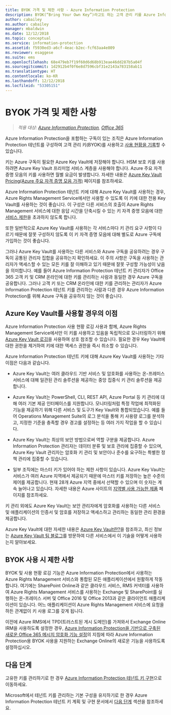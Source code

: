```yaml
---
title: BYOK 가격 및 제한 사항 - Azure Information Protection
description: BYOK(“Bring Your Own Key”)라고도 하는 고객 관리 키를 Azure Information Protection에서 사용할 때의 제한 사항에 대해 알아봅니다.
author: cabailey
ms.author: cabailey
manager: mbaldwin
ms.date: 12/12/2018
ms.topic: conceptual
ms.service: information-protection
ms.assetid: f5930ed3-a6cf-4eac-b2ec-fcf63aa4e809
ms.reviewer: esaggese
ms.suite: ems
ms.openlocfilehash: 68e479eb7f19f60d6d68b913eae46dd287b5a04f
ms.sourcegitcommit: 1d2912b4f0f6e8d7596cbf31e2143a783158ab11
ms.translationtype: HT
ms.contentlocale: ko-KR
ms.lasthandoff: 12/12/2018
ms.locfileid: "53305151"
---
```

# <a name="byok-pricing-and-restrictions"></a>BYOK 가격 및 제한 사항

>*적용 대상: [Azure Information Protection](https://azure.microsoft.com/pricing/details/information-protection), [Office 365](https://download.microsoft.com/download/E/C/F/ECF42E71-4EC0-48FF-AA00-577AC14D5B5C/Azure_Information_Protection_licensing_datasheet_EN-US.pdf)*


Azure Information Protection을 포함하는 구독이 있는 조직은 Azure Information Protection 테넌트를 구성하여 고객 관리 키(BYOK)를 사용하고 [사용 현황을 기록](./log-analyze-usage.md)할 수 있습니다. 

키는 Azure 구독이 필요한 Azure Key Vault에 저장해야 합니다. HSM 보호 키를 사용하려면 Azure Key Vault 프리미엄 서비스 계층을 사용해야 합니다. Azure 주요 자격 증명 모음의 키를 사용하면 월별 요금이 발생합니다. 자세한 내용은 [Azure Key Vault Pricing(Azure 주요 자격 증명 모음 가격)](https://azure.microsoft.com/pricing/details/key-vault/) 페이지를 참조하세요.

Azure Information Protection 테넌트 키에 대해 Azure Key Vault를 사용하는 경우, Azure Rights Management Service에서만 사용할 수 있도록 이 키에 대한 전용 Key Vault를 사용하는 것이 좋습니다. 이 구성은 다른 서비스의 호출이 Azure Rights Management 서비스에 대한 응답 시간을 단축시킬 수 있는 키 자격 증명 모음에 대한 [서비스 제한](/azure/key-vault/key-vault-service-limits)을 초과하지 않도록 합니다.  

또한 일반적으로 Azure Key Vault를 사용하는 각 서비스마다 키 관리 요구 사항이 다르기 때문에 잘못 구성하지 않도록 이 키 자격 증명 모음에 대해 별도로 Azure 구독에 가입하는 것이 좋습니다. 

그러나 Azure Key Vault를 사용하는 다른 서비스와 Azure 구독을 공유하려는 경우 구독이 공통된 관리자 집합을 공유하는지 확인하세요. 이 주의 사항은 구독을 사용하는 관리자가 액세스할 수 있는 모든 키를 잘 이해하고 있기 때문에 잘못 구성할 가능성이 낮음을 의미합니다. 예를 들어 Azure Information Protection 테넌트 키 관리자가 Office 365 고객 키 및 CRM 온라인에 대한 키를 관리하는 사람과 동일한 경우 Azure 구독을 공유합니다. 그러나 고객 키 또는 CRM 온라인에 대한 키를 관리하는 관리자가 Azure Information Protection 테넌트 키를 관리하는 사람과 다른 경우 Azure Information Protection를 위해 Azure 구독을 공유하지 않는 것이 좋습니다.

## <a name="benefits-of-using-azure-key-vault"></a>Azure Key Vault를 사용할 경우의 이점

Azure Information Protection 사용 현황 로깅 사용과 함께, Azure Rights Management Service에서만 이 키를 사용하고 있음을 독립적으로 모니터링하기 위해 [Azure Key Vault 로깅](/azure/key-vault/key-vault-logging)을 사용하여 상호 참조할 수 있습니다. 필요한 경우 Key Vault에 대한 권한을 제거하여 키에 대한 액세스 권한을 즉시 취소할 수 있습니다.

Azure Information Protection 테넌트 키에 대해 Azure Key Vault를 사용하는 기타 이점은 다음과 같습니다.

- Azure Key Vault는 여러 클라우드 기반 서비스 및 암호화를 사용하는 온-프레미스 서비스에 대해 일관된 관리 솔루션을 제공하는 중앙 집중식 키 관리 솔루션을 제공합니다.

- Azure Key Vault는 PowerShell, CLI, REST API, Azure Portal 등 키 관리에 대해 여러 기본 제공 인터페이스를 지원합니다. 모니터링처럼 특정 작업에 최적화된 기능을 제공하기 위해 다른 서비스 및 도구가 Key Vault와 통합되었습니다. 예를 들어 Operations Management Suite의 로그 분석을 통해 키 사용량 로그를 분석하고, 지정한 기준을 충족할 경우 경고를 설정하는 등 여러 가지 작업을 할 수 있습니다.

- Azure Key Vault는 최상의 보안 방법으로써 역할 구분을 제공합니다. Azure Information Protection 관리자는 데이터 분류 및 보호 관리에 집중할 수 있으며, Azure Key Vault 관리자는 암호화 키 관리 및 보안이나 준수를 요구하는 특별한 정책 관리에 집중할 수 있습니다.

- 일부 조직에는 마스터 키가 있어야 하는 제한 사항이 있습니다. Azure Key Vault는 서비스가 여러 Azure 지역에서 제공되기 때문에 마스터 키를 저장하는 높은 수준의 제어를 제공합니다. 현재 28개 Azure 지역 중에서 선택할 수 있으며 이 숫자는 계속 늘어나고 있습니다. 자세한 내용은 Azure 사이트의 [지역별 사용 가능한 제품](https://azure.microsoft.com/regions/services/) 페이지를 참조하세요.

키 관리 외에도 Azure Key Vault는 보안 관리자에게 암호화를 사용하는 다른 서비스 및 애플리케이션의 인증서 및 암호를 저장하고 액세스하고 관리하는 동일한 관리 환경을 제공합니다. 

Azure Key Vault에 대한 자세한 내용은 [Azure Key Vault란?](/azure/key-vault/key-vault-whatis)을 참조하고, 최신 정보는 [Azure Key Vault 팀 블로그](https://blogs.technet.microsoft.com/kv/)를 방문하여 다른 서비스에서 이 기술을 어떻게 사용하는지 알아보세요.

## <a name="restrictions-when-using-byok"></a>BYOK 사용 시 제한 사항

BYOK 및 사용 현황 로깅 기능은 Azure Information Protection에서 사용하는 Azure Rights Management 서비스와 통합된 모든 애플리케이션에서 원활하게 작동합니다. 여기에는 SharePoint Online과 같은 클라우드 서비스, RMS 커넥터를 사용하여 Azure Rights Management 서비스를 사용하는 Exchange 및 SharePoint를 실행하는 온-프레미스 서버 및 Office 2016 및 Office 2013과 같은 클라이언트 애플리케이션이 있습니다. 어느 애플리케이션이 Azure Rights Management 서비스에 요청을 하든 관계없이 키 사용 로그를 갖게 됩니다.

이전에 Azure RMS에서 TPD(트러스트된 게시 도메인)를 가져와서 Exchange Online IRM을 사용하도록 설정한 경우, [Azure Information Protection을 기반으로 구축된 새로운 Office 365 메시지 암호화 기능 설정](https://support.office.com/article/7ff0c040-b25c-4378-9904-b1b50210d00e)의 지침에 따라 Azure Information Protection용 BYOK 사용을 지원하는 Exchange Online의 새로운 기능을 사용하도록 설정하십시오.

## <a name="next-steps"></a>다음 단계

고유한 키를 관리하기로 한 경우 [Azure Information Protection 테넌트 키 구현](plan-implement-tenant-key.md#implementing-byok-for-your-azure-information-protection-tenant-key)으로 이동하세요.

Microsoft에서 테넌트 키를 관리하는 기본 구성을 유지하기로 한 경우 Azure Information Protection 테넌트 키 계획 및 구현 문서에서 [다음 단계](plan-implement-tenant-key.md#next-steps) 섹션을 참조하세요.

